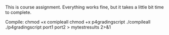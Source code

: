 This is course assignment.
Everything works fine, but it takes a little bit time to complete.

Compile: 
chmod +x comipleall 
chmod +x p4gradingscript
./compileall
./p4gradingscript port1 port2 > mytestresults 2>&1